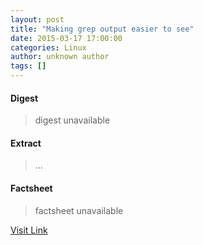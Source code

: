 ```yaml
---
layout: post
title: "Making grep output easier to see"
date: 2015-03-17 17:00:00
categories: Linux
author: unknown author
tags: []
---
```



#### Digest
>digest unavailable

#### Extract
>...

#### Factsheet
>factsheet unavailable

[Visit Link](http://www.linuxtoday.com/upload/making-grep-output-easier-to-see-150316105504.html)


